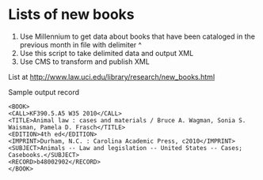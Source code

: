 # Lists of new books
1. Use Millennium to get data about books that have been cataloged in the previous month in file with delimiter ^
2. Use this script to take delimited data and output XML
3. Use CMS to transform and publish XML

List at http://www.law.uci.edu/library/research/new_books.html

Sample output record
```
<BOOK>
<CALL>KF390.5.A5 W35 2010</CALL>
<TITLE>Animal law : cases and materials / Bruce A. Wagman, Sonia S. Waisman, Pamela D. Frasch</TITLE>
<EDITION>4th ed</EDITION>
<IMPRINT>Durham, N.C. : Carolina Academic Press, c2010</IMPRINT>
<SUBJECT>Animals -- Law and legislation -- United States -- Cases; Casebooks.</SUBJECT>
<RECORD>b48002902</RECORD>
</BOOK>
```
